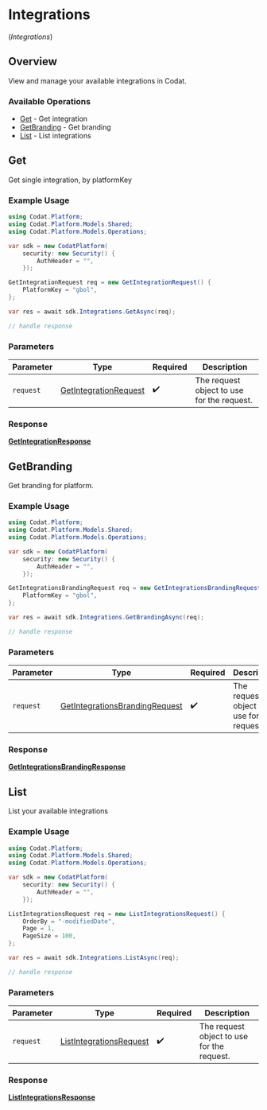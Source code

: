 # Integrations
(*Integrations*)

## Overview

View and manage your available integrations in Codat.

### Available Operations

* [Get](#get) - Get integration
* [GetBranding](#getbranding) - Get branding
* [List](#list) - List integrations

## Get

Get single integration, by platformKey

### Example Usage

```csharp
using Codat.Platform;
using Codat.Platform.Models.Shared;
using Codat.Platform.Models.Operations;

var sdk = new CodatPlatform(
    security: new Security() {
        AuthHeader = "",
    });

GetIntegrationRequest req = new GetIntegrationRequest() {
    PlatformKey = "gbol",
};

var res = await sdk.Integrations.GetAsync(req);

// handle response
```

### Parameters

| Parameter                                                                 | Type                                                                      | Required                                                                  | Description                                                               |
| ------------------------------------------------------------------------- | ------------------------------------------------------------------------- | ------------------------------------------------------------------------- | ------------------------------------------------------------------------- |
| `request`                                                                 | [GetIntegrationRequest](../../Models/Operations/GetIntegrationRequest.md) | :heavy_check_mark:                                                        | The request object to use for the request.                                |


### Response

**[GetIntegrationResponse](../../Models/Operations/GetIntegrationResponse.md)**


## GetBranding

Get branding for platform.

### Example Usage

```csharp
using Codat.Platform;
using Codat.Platform.Models.Shared;
using Codat.Platform.Models.Operations;

var sdk = new CodatPlatform(
    security: new Security() {
        AuthHeader = "",
    });

GetIntegrationsBrandingRequest req = new GetIntegrationsBrandingRequest() {
    PlatformKey = "gbol",
};

var res = await sdk.Integrations.GetBrandingAsync(req);

// handle response
```

### Parameters

| Parameter                                                                                   | Type                                                                                        | Required                                                                                    | Description                                                                                 |
| ------------------------------------------------------------------------------------------- | ------------------------------------------------------------------------------------------- | ------------------------------------------------------------------------------------------- | ------------------------------------------------------------------------------------------- |
| `request`                                                                                   | [GetIntegrationsBrandingRequest](../../Models/Operations/GetIntegrationsBrandingRequest.md) | :heavy_check_mark:                                                                          | The request object to use for the request.                                                  |


### Response

**[GetIntegrationsBrandingResponse](../../Models/Operations/GetIntegrationsBrandingResponse.md)**


## List

List your available integrations

### Example Usage

```csharp
using Codat.Platform;
using Codat.Platform.Models.Shared;
using Codat.Platform.Models.Operations;

var sdk = new CodatPlatform(
    security: new Security() {
        AuthHeader = "",
    });

ListIntegrationsRequest req = new ListIntegrationsRequest() {
    OrderBy = "-modifiedDate",
    Page = 1,
    PageSize = 100,
};

var res = await sdk.Integrations.ListAsync(req);

// handle response
```

### Parameters

| Parameter                                                                     | Type                                                                          | Required                                                                      | Description                                                                   |
| ----------------------------------------------------------------------------- | ----------------------------------------------------------------------------- | ----------------------------------------------------------------------------- | ----------------------------------------------------------------------------- |
| `request`                                                                     | [ListIntegrationsRequest](../../Models/Operations/ListIntegrationsRequest.md) | :heavy_check_mark:                                                            | The request object to use for the request.                                    |


### Response

**[ListIntegrationsResponse](../../Models/Operations/ListIntegrationsResponse.md)**


